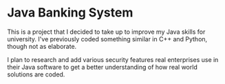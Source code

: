 # Java Banking System

This is a project that I decided to take up to improve my Java skills for university. I've previously coded something similar in C++ and Python, though not as elaborate.

I plan to research and add various security features real enterprises use in their Java software to get a better understanding of how real world solutions are coded.
